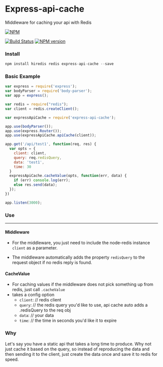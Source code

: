# Express-api-cache
Middleware for caching your api with Redis 


[![NPM](https://nodei.co/npm/express-api-cache.png?downloads=true)](https://nodei.co/npm/express-api-cache/)

[![Build Status](https://travis-ci.org/jacksongeller/express-api-cache.svg?branch=master)](https://travis-ci.org/jacksongeller/express-api-cache)
[![NPM version](https://badge.fury.io/js/express-api-cache.svg)](http://badge.fury.io/js/express-api-cache)




### Install
```js
npm install hiredis redis express-api-cache --save
```


### Basic Example
```js
var express = require('express');
var bodyParser = require('body-parser');
var app = express();

var redis = require("redis");
var client = redis.createClient();

var expressApiCache = require('express-api-cache');

app.use(bodyParser());
app.use(express.Router());
app.use(expressApiCache.apiCache(client));

app.get('/api/test1', function(req, res) {
  var opts = {
    client: client,
    query: req.redisQuery,
    data: 'test1',
    time: 30
  }
  expressApiCache.cacheValue(opts, function(err, data) {
    if (err) console.log(err);
    else res.send(data);
  });
})

app.listen(3000);
```


### Use
---

#### Middleware

+ For the middleware, you just need to include the node-redis instance `client` as a parameter.

+ The middleware automatically adds the property `redisQuery` to the request object if no redis reply is found.

#### CacheValue

+ For caching values if the middleware does not pick something up from redis, just call `.cacheValue`
+ takes a config option
  + `client`: // redis client
  + `query`: // the redis query you'd like to use, api cache auto adds a .redisQuery to the req obj
  + `data`: // your data
  + `time`: // the time in seconds you'd like it to expire



### Why

Let's say you have a static api that takes a long time to produce. Why not just cache it based on the query, so instead of reproducing the data and then sending it to the client, just create the data once and save it to redis for speed. 

